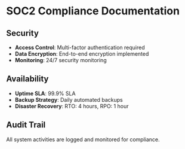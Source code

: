 # SOC2 Compliance Documentation

## Security
- **Access Control**: Multi-factor authentication required
- **Data Encryption**: End-to-end encryption implemented
- **Monitoring**: 24/7 security monitoring

## Availability
- **Uptime SLA**: 99.9% SLA
- **Backup Strategy**: Daily automated backups
- **Disaster Recovery**: RTO: 4 hours, RPO: 1 hour

## Audit Trail
All system activities are logged and monitored for compliance.
